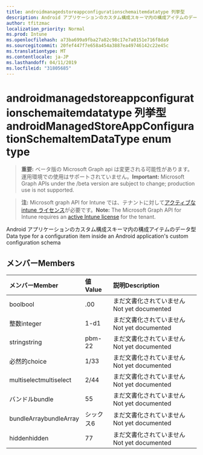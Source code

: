 ```yaml
---
title: androidmanagedstoreappconfigurationschemaitemdatatype 列挙型
description: Android アプリケーションのカスタム構成スキーマ内の構成アイテムのデータ型
author: tfitzmac
localization_priority: Normal
ms.prod: Intune
ms.openlocfilehash: a73ba699a9fba27a82c98c17e7a0151e716f8da9
ms.sourcegitcommit: 20fef447f7e658a454a3887ea49746142c22e45c
ms.translationtype: MT
ms.contentlocale: ja-JP
ms.lasthandoff: 04/11/2019
ms.locfileid: "31805685"
---
```

# <a name="androidmanagedstoreappconfigurationschemaitemdatatype-enum-type"></a><span data-ttu-id="2e158-103">androidmanagedstoreappconfigurationschemaitemdatatype 列挙型</span><span class="sxs-lookup"><span data-stu-id="2e158-103">androidManagedStoreAppConfigurationSchemaItemDataType enum type</span></span>

> <span data-ttu-id="2e158-104">**重要:** ベータ版の Microsoft Graph api は変更される可能性があります。運用環境での使用はサポートされていません。</span><span class="sxs-lookup"><span data-stu-id="2e158-104">**Important:** Microsoft Graph APIs under the /beta version are subject to change; production use is not supported.</span></span>

> <span data-ttu-id="2e158-105">**注:** Microsoft graph API for Intune では、テナントに対して[アクティブな intune ライセンス](https://go.microsoft.com/fwlink/?linkid=839381)が必要です。</span><span class="sxs-lookup"><span data-stu-id="2e158-105">**Note:** The Microsoft Graph API for Intune requires an [active Intune license](https://go.microsoft.com/fwlink/?linkid=839381) for the tenant.</span></span>

<span data-ttu-id="2e158-106">Android アプリケーションのカスタム構成スキーマ内の構成アイテムのデータ型</span><span class="sxs-lookup"><span data-stu-id="2e158-106">Data type for a configuration item inside an Android application's custom configuration schema</span></span>

## <a name="members"></a><span data-ttu-id="2e158-107">メンバー</span><span class="sxs-lookup"><span data-stu-id="2e158-107">Members</span></span>
|<span data-ttu-id="2e158-108">メンバー</span><span class="sxs-lookup"><span data-stu-id="2e158-108">Member</span></span>|<span data-ttu-id="2e158-109">値</span><span class="sxs-lookup"><span data-stu-id="2e158-109">Value</span></span>|<span data-ttu-id="2e158-110">説明</span><span class="sxs-lookup"><span data-stu-id="2e158-110">Description</span></span>|
|:---|:---|:---|
|<span data-ttu-id="2e158-111">bool</span><span class="sxs-lookup"><span data-stu-id="2e158-111">bool</span></span>|<span data-ttu-id="2e158-112">.0</span><span class="sxs-lookup"><span data-stu-id="2e158-112">0</span></span>|<span data-ttu-id="2e158-113">まだ文書化されていません</span><span class="sxs-lookup"><span data-stu-id="2e158-113">Not yet documented</span></span>|
|<span data-ttu-id="2e158-114">整数</span><span class="sxs-lookup"><span data-stu-id="2e158-114">integer</span></span>|<span data-ttu-id="2e158-115">1-d</span><span class="sxs-lookup"><span data-stu-id="2e158-115">1</span></span>|<span data-ttu-id="2e158-116">まだ文書化されていません</span><span class="sxs-lookup"><span data-stu-id="2e158-116">Not yet documented</span></span>|
|<span data-ttu-id="2e158-117">string</span><span class="sxs-lookup"><span data-stu-id="2e158-117">string</span></span>|<span data-ttu-id="2e158-118">pbm-2</span><span class="sxs-lookup"><span data-stu-id="2e158-118">2</span></span>|<span data-ttu-id="2e158-119">まだ文書化されていません</span><span class="sxs-lookup"><span data-stu-id="2e158-119">Not yet documented</span></span>|
|<span data-ttu-id="2e158-120">必然的</span><span class="sxs-lookup"><span data-stu-id="2e158-120">choice</span></span>|<span data-ttu-id="2e158-121">1/3</span><span class="sxs-lookup"><span data-stu-id="2e158-121">3</span></span>|<span data-ttu-id="2e158-122">まだ文書化されていません</span><span class="sxs-lookup"><span data-stu-id="2e158-122">Not yet documented</span></span>|
|<span data-ttu-id="2e158-123">multiselect</span><span class="sxs-lookup"><span data-stu-id="2e158-123">multiselect</span></span>|<span data-ttu-id="2e158-124">2/4</span><span class="sxs-lookup"><span data-stu-id="2e158-124">4</span></span>|<span data-ttu-id="2e158-125">まだ文書化されていません</span><span class="sxs-lookup"><span data-stu-id="2e158-125">Not yet documented</span></span>|
|<span data-ttu-id="2e158-126">バンドル</span><span class="sxs-lookup"><span data-stu-id="2e158-126">bundle</span></span>|<span data-ttu-id="2e158-127">5</span><span class="sxs-lookup"><span data-stu-id="2e158-127">5</span></span>|<span data-ttu-id="2e158-128">まだ文書化されていません</span><span class="sxs-lookup"><span data-stu-id="2e158-128">Not yet documented</span></span>|
|<span data-ttu-id="2e158-129">bundleArray</span><span class="sxs-lookup"><span data-stu-id="2e158-129">bundleArray</span></span>|<span data-ttu-id="2e158-130">シックス</span><span class="sxs-lookup"><span data-stu-id="2e158-130">6</span></span>|<span data-ttu-id="2e158-131">まだ文書化されていません</span><span class="sxs-lookup"><span data-stu-id="2e158-131">Not yet documented</span></span>|
|<span data-ttu-id="2e158-132">hidden</span><span class="sxs-lookup"><span data-stu-id="2e158-132">hidden</span></span>|<span data-ttu-id="2e158-133">7</span><span class="sxs-lookup"><span data-stu-id="2e158-133">7</span></span>|<span data-ttu-id="2e158-134">まだ文書化されていません</span><span class="sxs-lookup"><span data-stu-id="2e158-134">Not yet documented</span></span>|





